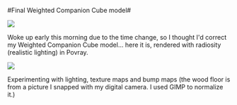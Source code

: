 #Final Weighted Companion Cube model#

![](http://westkarana.com/wp-content/uploads/2007/11/wccscene1.jpg)



Woke up early this morning due to the time change, so I thought I'd correct my Weighted Companion Cube model... here it is, rendered with radiosity (realistic lighting) in Povray.

![](http://westkarana.com/wp-content/uploads/2007/11/darkwcc.jpg)



Experimenting with lighting, texture maps and bump maps (the wood floor is from a picture I snapped with my digital camera. I used GIMP to normalize it.)
